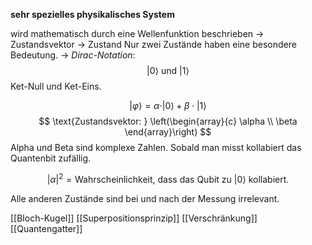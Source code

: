 **sehr spezielles physikalisches System**

wird mathematisch durch eine Wellenfunktion beschrieben -> Zustandsvektor -> Zustand
Nur zwei Zustände haben eine besondere Bedeutung.
-> *Dirac-Notation*:
$$
|0 \rangle \text{ und } |1 \rangle
$$
Ket-Null und Ket-Eins.

$$
|\varphi \rangle = \alpha \cdot |0 \rangle + \beta \cdot |1 \rangle
$$
$$
\text{Zustandsvektor: } \left(\begin{array}{c} \alpha \\ \beta \end{array}\right)
$$
Alpha und Beta sind komplexe Zahlen.
Sobald man misst kollabiert das Quantenbit zufällig.

$$
|\alpha|^2 = \text{Wahrscheinlichkeit, dass das Qubit zu } |0\rangle \text{ kollabiert.}
$$

Alle anderen Zustände sind bei und nach der Messung irrelevant.

[[Bloch-Kugel]]
[[Superpositionsprinzip]]
[[Verschränkung]]
[[Quantengatter]]